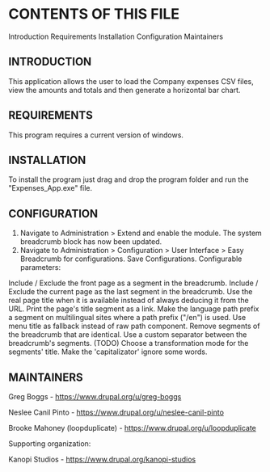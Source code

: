 # CONTENTS OF THIS FILE

Introduction
Requirements
Installation
Configuration
Maintainers

## INTRODUCTION

This application allows the user to load the Company expenses CSV files, view the amounts and totals and then generate a horizontal bar chart.


<!-- The Easy Breadcrumb module provides configurable breadcrumbs that improve on
core breadcrumbs by including the current page title as an unlinked crumb which
follows breadcrumb best-practices
(URL "https://www.nngroup.com/articles/breadcrumb-navigation-useful/").
Easy Breadcrumb takes advantage of the work you've already done for generating
your path aliases, while it naturally encourages the creation of semantic
and consistent paths. This module is currently available for Drupal 6.x, 7.x,
and 8.x.x.
Easy Breadcrumb uses the current URL (path alias) and the current page's title
to automatically extract the breadcrumb's segments and its respective links.
The module is really a plug and play module because it auto-generates the
breadcrumb by using the current URL and nothing extra is needed.

For the description of the module visit:
<https://www.drupal.org/project/easy_breadcrumb>
or
<https://www.drupal.org/docs/8/improve-the-breadcrumbs>

To submit bug reports and feature suggestions, or to track changes visit:
<https://www.drupal.org/node/2929013> -->

## REQUIREMENTS

This program requires a current version of windows. 

## INSTALLATION

To install the program just drag and drop the program folder and run the "Expenses_App.exe" file.

## CONFIGURATION

1. Navigate to Administration > Extend and enable the module. The system
   breadcrumb block has now been updated.
2. Navigate to Administration > Configuration > User Interface > Easy
   Breadcrumb for configurations. Save Configurations.
Configurable parameters:

Include / Exclude the front page as a segment in the breadcrumb.
Include / Exclude the current page as the last segment in the breadcrumb.
Use the real page title when it is available instead of always deducing it
from the URL.
Print the page's title segment as a link.
Make the language path prefix a segment on multilingual sites where a path
prefix ("/en") is used.
Use menu title as fallback instead of raw path component.
Remove segments of the breadcrumb that are identical.
Use a custom separator between the breadcrumb's segments. (TODO)
Choose a transformation mode for the segments' title.
Make the 'capitalizator' ignore some words.

## MAINTAINERS

Greg Boggs - <https://www.drupal.org/u/greg-boggs>

Neslee Canil Pinto - <https://www.drupal.org/u/neslee-canil-pinto>

Brooke Mahoney (loopduplicate) - <https://www.drupal.org/u/loopduplicate>

Supporting organization:

Kanopi Studios - <https://www.drupal.org/kanopi-studios>
